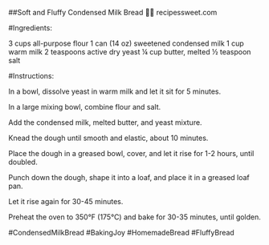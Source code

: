 ##Soft and Fluffy Condensed Milk Bread 🍞🥛
recipessweet.com

#Ingredients:

3 cups all-purpose flour
1 can (14 oz) sweetened condensed milk
1 cup warm milk
2 teaspoons active dry yeast
¼ cup butter, melted
½ teaspoon salt

#Instructions:

In a bowl, dissolve yeast in warm milk and let it sit for 5 minutes.

In a large mixing bowl, combine flour and salt.

Add the condensed milk, melted butter, and yeast mixture.

Knead the dough until smooth and elastic, about 10 minutes.

Place the dough in a greased bowl, cover, and let it rise for 1-2 hours, until doubled.

Punch down the dough, shape it into a loaf, and place it in a greased loaf pan.

Let it rise again for 30-45 minutes.

Preheat the oven to 350°F (175°C) and bake for 30-35 minutes, until golden.

#CondensedMilkBread #BakingJoy #HomemadeBread #FluffyBread
